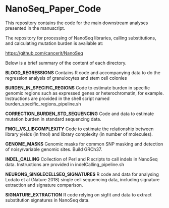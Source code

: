 # NanoSeq_Paper_Code

This repository contains the code for the main downstream analyses presented in the 
manuscript.

The repository for  processing of NanoSeq libraries, calling substitutions, and calculating
mutation burden is available at:

https://github.com/cancerit/NanoSeq

Below is a brief summary of the content of each directory.

**BLOOD_REGRESSIONS**
Contains R code and accompanying data to do the regression analysis of
granulocytes and stem cell colonies

**BURDEN_IN_SPECIFIC_REGIONS**
Code to estimate burden in specific genomic regions such as
expressed genes or heterochromatin, for example. Instructions are provided in the shell
script named burden_specific_regions_pipeline.sh 

**CORRECTION_BURDEN_STD_SEQUENCING**
Code and data to estimate mutation burden in standard sequencing data.

**FMOL_VS_LIBCOMPLEXITY**
Code to estimate the relationship between library yields (in fmol) and library complexity (in number of molecules).

**GENOME_MASKS**
Genomic masks for common SNP masking and detection of noisy/variable genomic sites. Build GRCh37.

**INDEL_CALLING**
Collection of Perl and R scripts to call indels in NanoSeq data. Instructions are provided in indelCalling_pipeline.sh

**NEURONS_SINGLECELLSEQ_SIGNATURES**
R code and data for analysing Lodato et al (Nature 2018) single cell sequencing data, including signature extraction and signature comparison.

**SIGNATURE_EXTRACTION**
R code relying on sigfit and data to extract substitution signatures in NanoSeq data.

